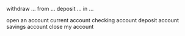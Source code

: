 
withdraw ... from ... 
deposit ... in ...

open an account
current account
checking account
deposit account
savings account 
close my account